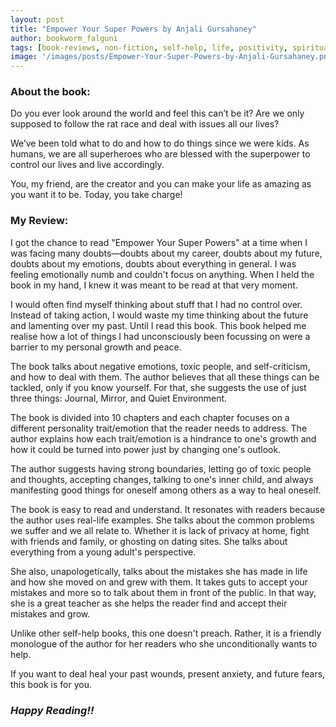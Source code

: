```yaml
---
layout: post
title: "Empower Your Super Powers by Anjali Gursahaney"
author: bookworm_falguni
tags: [book-reviews, non-fiction, self-help, life, positivity, spirituality, motivational, inspirational, gratitude, journal]
image: '/images/posts/Empower-Your-Super-Powers-by-Anjali-Gursahaney.png'
---
```


### **About the book:**
Do you ever look around the world and feel this can’t be it? Are we only supposed to follow the rat race and deal with issues all our lives?

We’ve been told what to do and how to do things since we were kids. As humans, we are all superheroes who are blessed with the superpower to control our lives and live accordingly.

You, my friend, are the creator and you can make your life as amazing as you want it to be. Today, you take charge!

### **My Review:**
I got the chance to read "Empower Your Super Powers" at a time when I was facing many doubts—doubts about my career, doubts about my future, doubts about my emotions, doubts about everything in general. I was feeling emotionally numb and couldn't focus on anything. When I held the book in my hand, I knew it was meant to be read at that very moment.

I would often find myself thinking about stuff that I had no control over. Instead of taking action, I would waste my time thinking about the future and lamenting over my past. Until I read this book. This book helped me realise how a lot of things I had unconsciously been focussing on were a barrier to my personal growth and peace.

The book talks about negative emotions, toxic people, and self-criticism, and how to deal with them. The author believes that all these things can be tackled, only if you know yourself. For that, she suggests the use of just three things: Journal, Mirror, and Quiet Environment.

The book is divided into 10 chapters and each chapter focuses on a different personality trait/emotion that the reader needs to address. The author explains how each trait/emotion is a hindrance to one's growth and how it could be turned into power just by changing one's outlook.

The author suggests having strong boundaries, letting go of toxic people and thoughts, accepting changes, talking to one's inner child, and always manifesting good things for oneself among others as a way to heal oneself.

The book is easy to read and understand. It resonates with readers because the author uses real-life examples. She talks about the common problems we suffer and we all relate to. Whether it is lack of privacy at home, fight with friends and family, or ghosting on dating sites. She talks about everything from a young adult's perspective.

She also, unapologetically, talks about the mistakes she has made in life and how she moved on and grew with them. It takes guts to accept your mistakes and more so to talk about them in front of the public. In that way, she is a great teacher as she helps the reader find and accept their mistakes and grow.

Unlike other self-help books, this one doesn't preach. Rather, it is a friendly monologue of the author for her readers who she unconditionally wants to help.

If you want to deal heal your past wounds, present anxiety, and future fears, this book is for you.

### ***Happy Reading!!***

